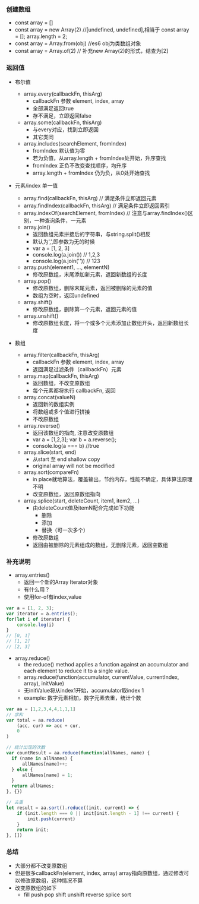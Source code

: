 ### 创建数组
+ const array = []
+ const array = new Array(2) //[undefined, undefined],相当于 const array = []; array.length = 2;
+ const array = Array.from(obj) //es6 obj为类数组对象
+ const array = Array.of(2) // 补充new Array(2)的形式，结查为[2]

### 返回值
+ 布尔值
    + array.every(callbackFn, thisArg)
        + callbackFn 参数 element, index, array
        + 全部满足返回true
        + 存不满足，立即返回false
    + array.some(callbackFn, thisArg)
        + 与every对应，找到立即返回
        + 其它类同
    + array.includes(searchElement, fromIndex)
        + fromIndex 默认值为零
        + 若为负值，从array.length + fromIndex处开始，升序查找
        + fromIndex 正负不改变查找顺序，均升序
        + array.length + fromIndex 仍为负，从0处开始查找
        
+ 元素/index 单一值
    + array.find(callbackFn, thisArg) // 满足条件立即返回元素
    + array.findIndex(callbackFn, thisArg) // 满足条件立即返回索引
    + array.indexOf(searchElement, fromIndex) // 注意与array.findIndex()区别，一种查询条件，一元素
    + array.join()
        + 返回数组元素拼接后的字符串，与string.split()相反
        + 默认为',',即参数为无的时候
        + var a = [1, 2, 3]
        + console.log(a.join()) // 1,2,3
        + console.log(a.join('')) // 123
    + array.push(element1, ..., elementN)
        + 修改原数组，末尾添加新元素，返回新数组的长度
    + array.pop()
        + 修改原数组，删除末尾元素，返回被删除的元素的值
        + 数组为空时，返回undefined
    + array.shift()
        + 修改原数组，删除第一个元素，返回元素的值
    + array.unshift()
        + 修改原数组长度，将一个或多个元素添加止数组开头，返回新数组长度
+ 数组
    + array.filter(callbackFn, thisArg)
        + callbackFn 参数 element, index, array
        + 返回满足过滤条件（callbackFn）元素
    + array.map(callbackFn, thisArg)
        + 返回数组，不改变原数组
        + 每个元素都将执行 callbackFn, 返回
    + array.concat(valueN)
        + 返回新的数组实例
        + 将数组或多个值进行拼接
        + 不改原数组
    + array.reverse()
        + 返回该数组的指向, 注意改变原数组
        + var a = [1,2,3]; var b = a.reverse();
        + console.log(a === b) //true
    + array.slice(start, end)
        + 从start 至 end shallow copy
        + original array will not be modified
    + array.sort(compareFn)
        + in place就地算法，覆盖输出，节约内存，性能不确定，具体算法原理不明
        + 改变原数组，返回原数组指向
    + array.splice(start, deleteCount, item1, item2, ...)
        + 由deleteCount值及itemN配合完成如下功能
            + 删除
            + 添加
            + 替换（可一次多个）
        + 修改原数组
        + 返回由被删除的元素组成的数组，无删除元素，返回空数组
       

### 补充说明
+ array.entries()
    + 返回一个新的Array Iterator对象
    + 有什么用？
    + 使用for-of有index,value
```javascript
var a = [1, 2, 3];
var iterator = a.entries();
for(let i of iterator) {
    console.log(i)
}
// [0, 1]
// [1, 2]
// [2, 3]
```
+ array.reduce()
    + the reduce() method applies a function against an accumulator and each element to reduce it to a single value.
    + array.reduce(function(accumulator, currentValue, currentIndex, array), initValue)
    + 无initValue将从index1开始，accumulator取index 1
    + example: 数字元素相加，数字元素去重，统计个数
```javascript
var aa = [1,2,3,4,4,1,1,1]
// 求和
var total = aa.reduce(
    (acc, cur) => acc + cur,
    0
)

// 统计出现的次数
var countResult = aa.reduce(function(allNames, name) {
  if (name in allNames) {
      allNames[name]++;
  } else {
      allNames[name] = 1;
  }
  return allNames;
}, {})

// 去重
let result = aa.sort().reduce((init, current) => {
    if (init.length === 0 || init[init.length - 1] !== current) {
        init.push(current)
    }
    return init;
}, [])
```

### 总结
+ 大部分都不改变原数组
+ 但是很多callbackFn(element, index, array) array指向原数组，通过修改可以修改原数组，这种情况不算
+ 改变原数组的如下
    + fill push pop shift unshift reverse splice sort
    